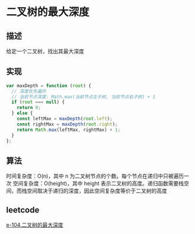 # 二叉树的最大深度

## 描述

给定一个二叉树，找出其最大深度

## 实现

```js
var maxDepth = function (root) {
  // 深度优先遍历
  // 当前节点深度: Math.max(当前节点左子树, 当前节点右子树) + 1
  if (root === null) {
    return 0;
  } else {
    const leftMax = maxDepth(root.left);
    const rightMax = maxDepth(root.right);
    return Math.max(leftMax, rightMax) + 1;
  }
};
```

## 算法

时间复杂度：O(n)，其中 n 为二叉树节点的个数。每个节点在递归中只被遍历一次
空间复杂度：O(height)，其中 height 表示二叉树的高度。递归函数需要栈空间，而栈空间取决于递归的深度，因此空间复杂度等价于二叉树的高度

## leetcode

[e-104.二叉树的最大深度](https://leetcode-cn.com/problems/maximum-depth-of-binary-tree/)
